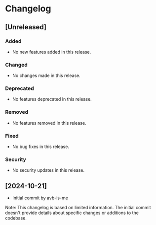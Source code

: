 

  # Changelog

## [Unreleased]

### Added
- No new features added in this release.

### Changed
- No changes made in this release.

### Deprecated
- No features deprecated in this release.

### Removed
- No features removed in this release.

### Fixed
- No bug fixes in this release.

### Security
- No security updates in this release.

## [2024-10-21]
- Initial commit by avb-is-me

Note: This changelog is based on limited information. The initial commit doesn't provide details about specific changes or additions to the codebase.

  